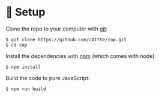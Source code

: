 # 🔨 Setup

Clone the repo to your computer with [git][]:

    $ git clone https://github.com/cAttte/cop.git
    $ cd cop

Install the dependencies with [npm][] (which comes with node):

    $ npm install

Build the code to pure JavaScript:

    $ npm run build

<!-- references -->

[git]: https://git-scm.com/
[npm]: https://www.npmjs.com/
